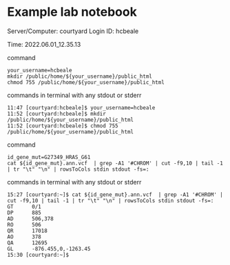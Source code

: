 # Example lab notebook

Server/Computer: courtyard
Login ID: hcbeale

Time: 2022.06.01_12.35.13



command

```
your_username=hcbeale
mkdir /public/home/${your_username}/public_html
chmod 755 /public/home/${your_username}/public_html
```

commands in terminal with any stdout or stderr

```
11:47 [courtyard:hcbeale]$ your_username=hcbeale
11:52 [courtyard:hcbeale]$ mkdir /public/home/${your_username}/public_html
11:52 [courtyard:hcbeale]$ chmod 755 /public/home/${your_username}/public_html

```

command

```
id_gene_mut=G27349_HRAS_G61
cat ${id_gene_mut}.ann.vcf  | grep -A1 '#CHROM' | cut -f9,10 | tail -1 | tr "\t" "\n" | rowsToCols stdin stdout -fs=:
```

commands in terminal with any stdout or stderr

```
15:27 [courtyard:~]$ cat ${id_gene_mut}.ann.vcf  | grep -A1 '#CHROM' | cut -f9,10 | tail -1 | tr "\t" "\n" | rowsToCols stdin stdout -fs=:
GT      0/1
DP      885
AD      506,378
RO      506
QR      17018
AO      378
QA      12695
GL      -876.455,0,-1263.45
15:30 [courtyard:~]$ 
 
```
